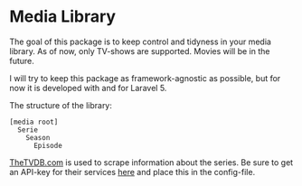 # Media Library

The goal of this package is to keep control and tidyness in your media library. As of now, only TV-shows are supported. Movies will be in the future.

I will try to keep this package as framework-agnostic as possible, but for now it is developed with and for Laravel 5.

The structure of the library:
```
[media root]
  Serie
    Season
      Episode
```



[TheTVDB.com](http://thetvdb.com/) is used to scrape information about the series. Be sure to get an API-key for their services [here](http://thetvdb.com/?tab=apiregister) and place this in the config-file.
